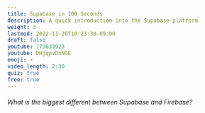 ```yaml
---
title: Supabase in 100 Seconds
description: A quick introduction into the Supabase platform
weight: 3
lastmod: 2022-11-20T10:23:30-09:00
draft: false
youtube: 773633923
youtube: DHjqpvDnNGE
emoji: ⚡
video_length: 2:30
quiz: true
free: true
---
```


<quiz-modal options="JWT authentication:works with Flutter:relational database:serverless functions" answer="relational database" prize="1">
  <h6>What is the biggest different between Supabase and Firebase?</h6>
</quiz-modal>